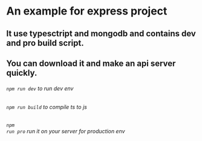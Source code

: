 #  An example for express project
## It use typesctript and mongodb and contains dev and pro build script. 
## You can download it and make an api server quickly.

###### <code>npm run dev</code> to run dev env
###### <code>npm run build</code> to compile ts to js
###### <code>npm run pro</code> run it on your server for production env
